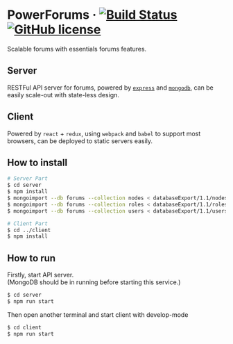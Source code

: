 # PowerForums &middot; [![Build Status](https://travis-ci.org/ratchetcloud/powerforums.svg)](https://travis-ci.org/ratchetcloud/powerforums) [![GitHub license](https://img.shields.io/badge/license-MIT-blue.svg)](https://github.com/ratchetcloud/powerforums/blob/master/LICENSE)

Scalable forums with essentials forums features.


## Server
RESTFul API server for forums,
powered by [`express`](http://expressjs.com/) and [`mongodb`](https://www.mongodb.com/),
can be easily scale-out with state-less design.


## Client
Powered by `react` + `redux`, using `webpack` and `babel` to support most browsers,
can be deployed to static servers easily.


## How to install

```bash
# Server Part
$ cd server
$ npm install 
$ mongoimport --db forums --collection nodes < databaseExport/1.1/nodes.json
$ mongoimport --db forums --collection roles < databaseExport/1.1/roles.json
$ mongoimport --db forums --collection users < databaseExport/1.1/users.json

# Client Part
$ cd ../client
$ npm install 
```

## How to run
Firstly, start API server.  
(MongoDB should be in running before starting this service.)

```bash
$ cd server
$ npm run start
```

Then open another terminal and start client with develop-mode

```bash
$ cd client
$ npm run start
```
